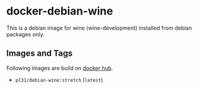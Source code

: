docker-debian-wine
==================

This is a debian image for wine (wine-development) installed from debian packages only.

Images and Tags
---------------

Following images are build on [docker hub](https://hub.docker.com/r/pl31/debian-wine/tags/).

- `pl31/debian-wine:stretch` (`latest`)
